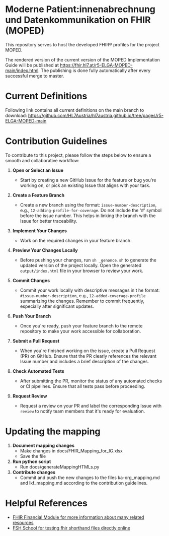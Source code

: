 # Moderne Patient:innenabrechnung und Datenkommunikation on FHIR (MOPED)
This repository serves to host the developed FHIR® profiles for the project MOPED.

The rendered version of the current version of the MOPED Implementation Guide will be published at https://fhir.hl7.at/r5-ELGA-MOPED-main/index.html. The publishing is done fully automatically after every successful merge to master.

# Current Definitions

Following link contains all current definitions on the main branch to download:
https://github.com/HL7Austria/hl7austria.github.io/tree/pages/r5-ELGA-MOPED-main


# Contribution Guidelines

To contribute to this project, please follow the steps below to ensure a smooth and collaborative workflow:

1. **Open or Select an Issue**  
   - Start by creating a new GitHub Issue for the feature or bug you're working on, or pick an existing Issue that aligns with your task.

2. **Create a Feature Branch**  
   - Create a new branch using the format: `issue-number-description`, e.g., `12-adding-profile-for-coverage`. Do not include the '#' symbol before the issue number. This helps in linking the branch with the Issue for better traceability.

3. **Implement Your Changes**  
   - Work on the required changes in your feature branch. 

4. **Preview Your Changes Locally**  
   - Before pushing your changes, run `sh _genonce.sh` to generate the updated version of the project locally. Open the generated `output/index.html` file in your browser to review your work.

5. **Commit Changes**  
   - Commit your work locally with descriptive messages in t he format: `#issue-number-description`, e.g., `12-added-coverage-profile` summarizing the changes. Remember to commit frequently, especially after significant updates.

6. **Push Your Branch**  
   - Once you're ready, push your feature branch to the remote repository to make your work accessible for collaboration.

7. **Submit a Pull Request**  
   - When you're finished working on the issue, create a Pull Request (PR) on GitHub. Ensure that the PR clearly references the relevant Issue number and includes a brief description of the changes.

8. **Check Automated Tests**  
   - After submitting the PR, monitor the status of any automated checks or CI pipelines. Ensure that all tests pass before proceeding.

9. **Request Review**  
   - Request a review on your PR and label the corresponding Issue with `review` to notify team members that it's ready for evaluation.

# Updating the mapping

1. **Document mapping changes**  
   - Make changes in docs/FHIR_Mapping_for_IG.xlsx
   - Save the file
2. **Run python script**
   - Run docs/generateMappingHTMLs.py
3. **Contribute changes**
   - Commit and push the new changes to the files ka-org_mapping.md and lkf_mapping.md according to the contribution guidelines.

# Helpful References


- [FHIR Financial Module for more information about many related resources](https://www.hl7.org/fhir/financial-module.html)
- [FSH School for testing fhir shorthand files directly online](https://fshonline.fshschool.org/)


